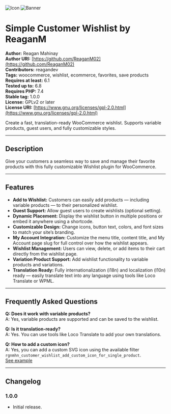 ![Icon](https://ps.w.org/rgnmhn-customer-wishlist/assets/icon-256x256.png)
![Banner](https://ps.w.org/rgnmhn-customer-wishlist/assets/banner-1544x500.png)
# Simple Customer Wishlist by ReaganM

**Author:** Reagan Mahinay  
**Author URI:** [https://github.com/ReaganM02](https://github.com/ReaganM02)  
**Contributors:** reagandev  
**Tags:** woocommerce, wishlist, ecommerce, favorites, save products  
**Requires at least:** 6.1  
**Tested up to:** 6.8  
**Requires PHP:** 7.4  
**Stable tag:** 1.0.0  
**License:** GPLv2 or later  
**License URI:** [https://www.gnu.org/licenses/gpl-2.0.html](https://www.gnu.org/licenses/gpl-2.0.html)  

Create a fast, translation-ready WooCommerce wishlist. Supports variable products, guest users, and fully customizable styles.

---

## Description

Give your customers a seamless way to save and manage their favorite products with this fully customizable Wishlist plugin for WooCommerce.

---

## Features

- **Add to Wishlist:** Customers can easily add products — including variable products — to their personalized wishlist.  
- **Guest Support:** Allow guest users to create wishlists (optional setting).  
- **Dynamic Placement:** Display the wishlist button in multiple positions or embed it anywhere using a shortcode.  
- **Customizable Design:** Change icons, button text, colors, and font sizes to match your site’s branding.  
- **My Account Integration:** Customize the menu title, content title, and My Account page slug for full control over how the wishlist appears.  
- **Wishlist Management:** Users can view, delete, or add items to their cart directly from the wishlist page.  
- **Variation Product Support:** Add wishlist functionality to variable products and variations.  
- **Translation Ready:** Fully internationalization (i18n) and localization (l10n) ready — easily translate text into any language using tools like Loco Translate or WPML.  

---

## Frequently Asked Questions

**Q: Does it work with variable products?**  
A: Yes, variable products are supported and can be saved to the wishlist.

**Q: Is it translation-ready?**  
A: Yes. You can use tools like Loco Translate to add your own translations.

**Q: How to add a custom icon?**  
A: Yes, you can add a custom SVG icon using the available filter `rgnmhn_customer_wishlist_add_custom_icon_for_single_product`.  
[See example](https://github.com/ReaganM02/rgnmhn-customer-wishlist/blob/v1.0.0/examples/add-custom-wishlist-icon.md)

---

## Changelog

### 1.0.0
- Initial release.
